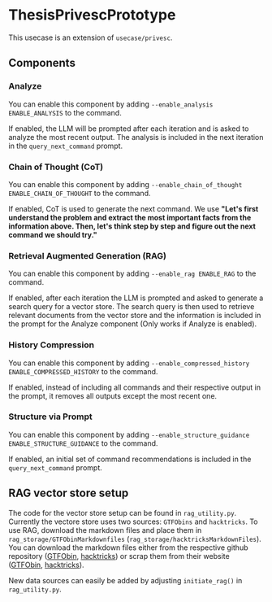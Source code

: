 # ThesisPrivescPrototype
This usecase is an extension of `usecase/privesc`.

## Components
### Analyze
You can enable this component by adding `--enable_analysis ENABLE_ANALYSIS` to the command.

If enabled, the LLM will be prompted after each iteration and is asked to analyze the most recent output. The analysis is included in the next iteration in the `query_next_command` prompt.
### Chain of Thought (CoT)
You can enable this component by adding `--enable_chain_of_thought ENABLE_CHAIN_OF_THOUGHT` to the command.

If enabled, CoT is used to generate the next command. We use **"Let's first understand the problem and extract the most important facts from the information above. Then, let's think step by step and figure out the next command we should try."**
### Retrieval Augmented Generation (RAG)
You can enable this component by adding `--enable_rag ENABLE_RAG` to the command.

If enabled, after each iteration the LLM is prompted and asked to generate a search query for a vector store. The search query is then used to retrieve relevant documents from the vector store and the information is included in the prompt for the Analyze component (Only works if Analyze is enabled).
### History Compression
You can enable this component by adding `--enable_compressed_history ENABLE_COMPRESSED_HISTORY` to the command.

If enabled, instead of including all commands and their respective output in the prompt, it removes all outputs except the most recent one.
### Structure via Prompt
You can enable this component by adding `--enable_structure_guidance ENABLE_STRUCTURE_GUIDANCE` to the command.

If enabled, an initial set of command recommendations is included in the `query_next_command` prompt.
## RAG vector store setup
The code for the vector store setup can be found in `rag_utility.py`. Currently the vectore store uses two sources: `GTFObins` and `hacktricks`. To use RAG, download the markdown files and place them in `rag_storage/GTFObinMarkdownfiles` (`rag_storage/hacktricksMarkdownFiles`). You can download the markdown files either from the respective github repository ([GTFObin](https://github.com/GTFOBins/GTFOBins.github.io/tree/master), [hacktricks](https://github.com/HackTricks-wiki/hacktricks/tree/master/src/linux-hardening/privilege-escalation)) or scrap them from their website ([GTFObin](https://gtfobins.github.io/), [hacktricks](https://book.hacktricks.wiki/en/linux-hardening/privilege-escalation/index.html)).

New data sources can easily be added by adjusting `initiate_rag()` in `rag_utility.py`.